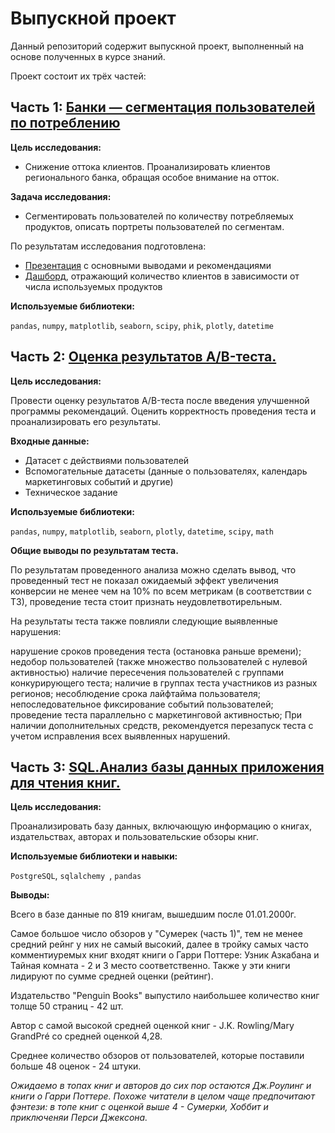 # Выпускной проект

Данный репозиторий содержит выпускной проект, выполненный на основе полученных в курсе знаний. 

Проект состоит их трёх частей:

## Часть 1: [Банки — сегментация пользователей по потреблению](https://github.com/Bukhanastyuk/Data_Analyst_Yandex.Practicum/blob/55c1fb92fdaedbd03e1affb05e9614e92c231c55/%D0%92%D1%8B%D0%BF%D1%83%D1%81%D0%BA%D0%BD%D0%BE%D0%B9%20%D0%BF%D1%80%D0%BE%D0%B5%D0%BA%D1%82/%D0%BF%D1%80%D0%BE%D0%B5%D0%BA%D1%82%D0%91%D0%B0%D0%BD%D0%BA%D0%B8%D0%94%D0%B8%D0%BF%D0%BB%D0%BE%D0%BC.ipynb)

**Цель исследования:**

- Снижение оттока клиентов. Проанализировать клиентов регионального банка, обращая особое внимание на отток.

**Задача исследования:**

- Сегментировать пользователей по количеству потребляемых продуктов, описать портреты пользователей по сегментам.

По результатам исследования подготовлена:

- [Презентация](https://disk.yandex.ru/i/1VatiLtZSSe1hw) с основными выводами и рекомендациями
- [Дашборд](https://public.tableau.com/app/profile/ekaterina.bukhanastyuk/viz/BankDash_16849398114930/Dashboard1#1), отражающий количество клиентов в зависимости от числа используемых продуктов 

**Используемые библиотеки:**

`pandas`, `numpy`, `matplotlib`, `seaborn`, `scipy`, `phik`, `plotly`, `datetime`

##  Часть 2: [Оценка результатов A/B-теста.](https://github.com/Bukhanastyuk/Data_Analyst_Yandex.Practicum/blob/55c1fb92fdaedbd03e1affb05e9614e92c231c55/%D0%92%D1%8B%D0%BF%D1%83%D1%81%D0%BA%D0%BD%D0%BE%D0%B9%20%D0%BF%D1%80%D0%BE%D0%B5%D0%BA%D1%82/%D0%94%D0%B8%D0%BF%D0%BB%D0%BE%D0%BC%D0%90%D0%91%D1%82%D0%B5%D1%81%D1%82.ipynb)
**Цель исследования:**

Провести оценку результатов A/B-теста после введения улучшенной программы рекомендаций.
Оценить корректность проведения теста и проанализировать его результаты.

**Входные данные:**

- Датасет с действиями пользователей
- Вспомогательные датасеты (данные о пользователях, календарь маркетинговых событий и другие)
- Техническое задание

**Используемые библиотеки:**

`pandas`, `numpy`, `matplotlib`, `seaborn`,  `plotly`, `datetime`, `scipy`, `math`

**Общие выводы по результатам теста.**

По результатам проведенного анализа можно сделать вывод, что проведенный тест не показал ожидаемый эффект увеличения конверсии не менее чем на 10% по всем метрикам (в соответствии с ТЗ), проведение теста стоит признать неудовлетвотирельным.

На результаты теста также повлияли следующие выявленные нарушения:

нарушение сроков проведения теста (остановка раньше времени);
недобор пользователей (также множество пользователей с нулевой активностью)
наличие пересечения пользователей с группами конкурирующего теста;
наличие в группах теста участников из разных регионов;
несоблюдение срока лайфтайма пользователя;
непоследовательное фиксирование событий пользователей;
проведение теста параллельно с маркетинговой активностью;
При наличии дополнительных средств, рекомендуется перезапуск теста с учетом исправления всех выявленных нарушений.

##  Часть 3: [SQL.Анализ базы данных приложения для чтения книг.](https://github.com/Bukhanastyuk/Data_Analyst_Yandex.Practicum/blob/55c1fb92fdaedbd03e1affb05e9614e92c231c55/%D0%92%D1%8B%D0%BF%D1%83%D1%81%D0%BA%D0%BD%D0%BE%D0%B9%20%D0%BF%D1%80%D0%BE%D0%B5%D0%BA%D1%82/SQL_%D0%B4%D0%B8%D0%BF%D0%BB%D0%BE%D0%BC%D0%BD%D1%8B%D0%B9.ipynb)
**Цель исследования:**

Проанализировать базу данных, включающую информацию о книгах, издательствах, авторах и пользовательские обзоры книг.

**Используемые библиотеки и навыки:**

`PostgreSQL`, `sqlalchemy `, `pandas`

**Выводы:**

Всего в базе данные по 819 книгам, вышедшим после 01.01.2000г.

Самое большое число обзоров у "Сумерек (часть 1)", тем не менее средний рейнг у них не самый высокий, далее в тройку самых часто комментиуремых книг входят книги о Гарри Поттере: Узник Азкабана и Тайная комната - 2 и 3 место соответственно. Также у эти книги лидируют по сумме средней оценки (рейтинг).

Издательство "Penguin Books" выпустило наибольшее количество книг толще 50 страниц - 42 шт.

Автор с самой высокой средней оценкой книг - J.K. Rowling/Mary GrandPré со средней оценкой 4,28.

Среднее количество обзоров от пользователей, которые поставили больше 48 оценок - 24 штуки.

*Ожидаемо в топах книг и авторов до сих пор остаются Дж.Роулинг и книги о Гарри Поттере. Похоже читатели в целом чаще предпочитают фэнтези: в топе книг с оценкой выше 4 - Сумерки, Хоббит и приключеняи Перси Джексона.*
